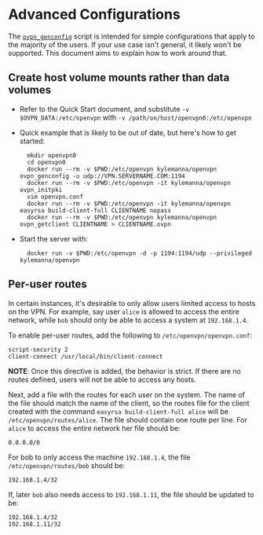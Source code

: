 # Advanced Configurations

The [`ovpn_genconfig`](/bin/ovpn_genconfig) script is intended for simple configurations that apply to the majority of the users.  If your use case isn't general, it likely won't be supported.  This document aims to explain how to work around that.

## Create host volume mounts rather than data volumes

* Refer to the Quick Start document, and substitute `-v $OVPN_DATA:/etc/openvpn` with `-v /path/on/host/openvpn0:/etc/openvpn`
* Quick example that is likely to be out of date, but here's how to get started:

        mkdir openvpn0
        cd openvpn0
        docker run --rm -v $PWD:/etc/openvpn kylemanna/openvpn ovpn_genconfig -u udp://VPN.SERVERNAME.COM:1194
        docker run --rm -v $PWD:/etc/openvpn -it kylemanna/openvpn ovpn_initpki
        vim openvpn.conf
        docker run --rm -v $PWD:/etc/openvpn -it kylemanna/openvpn easyrsa build-client-full CLIENTNAME nopass
        docker run --rm -v $PWD:/etc/openvpn kylemanna/openvpn ovpn_getclient CLIENTNAME > CLIENTNAME.ovpn

* Start the server with:

        docker run -v $PWD:/etc/openvpn -d -p 1194:1194/udp --privileged kylemanna/openvpn

## Per-user routes

In certain instances, it's desirable to only allow users limited access to hosts on the VPN.  For example, say user `alice` is allowed to access the entire network, while `bob` should only be able to access a system at `192.168.1.4`.

To enable per-user routes, add the following to `/etc/openvpn/openvpn.conf`:

```
script-security 2
client-connect /usr/local/bin/client-connect
```

**NOTE**: Once this directive is added, the behavior is strict.  If there are no routes defined, users will not be able to access any hosts.

Next, add a file with the routes for each user on the system.  The name of the file should match the name of the client, so the routes file for the client created with the command `easyrsa build-client-full alice` will be `/etc/openvpn/routes/alice`.  The file should contain one route per line.  For `alice` to access the entire network her file should be:

```
0.0.0.0/0
```

For bob to only access the machine `192.168.1.4`, the file `/etc/openvpn/routes/bob` should be:

```
192.168.1.4/32
```

If, later `bob` also needs access to `192.168.1.11`, the file should be updated to be:

```
192.168.1.4/32
192.168.1.11/32
```
